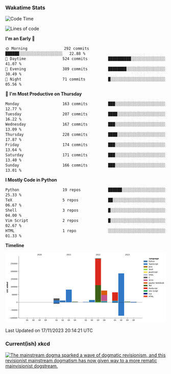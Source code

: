 ### Wakatime Stats
<!--START_SECTION:waka-->
![Code Time](http://img.shields.io/badge/Code%20Time-2%2C133%20hrs%2057%20mins-blue)

![Lines of code](https://img.shields.io/badge/From%20Hello%20World%20I%27ve%20Written-752.3%20thousand%20lines%20of%20code-blue)

**I'm an Early 🐤** 

```text
🌞 Morning                292 commits         ██████░░░░░░░░░░░░░░░░░░░   22.88 % 
🌆 Daytime                524 commits         ██████████░░░░░░░░░░░░░░░   41.07 % 
🌃 Evening                389 commits         ████████░░░░░░░░░░░░░░░░░   30.49 % 
🌙 Night                  71 commits          █░░░░░░░░░░░░░░░░░░░░░░░░   05.56 % 
```
📅 **I'm Most Productive on Thursday** 

```text
Monday                   163 commits         ███░░░░░░░░░░░░░░░░░░░░░░   12.77 % 
Tuesday                  207 commits         ████░░░░░░░░░░░░░░░░░░░░░   16.22 % 
Wednesday                167 commits         ███░░░░░░░░░░░░░░░░░░░░░░   13.09 % 
Thursday                 228 commits         ████░░░░░░░░░░░░░░░░░░░░░   17.87 % 
Friday                   174 commits         ███░░░░░░░░░░░░░░░░░░░░░░   13.64 % 
Saturday                 171 commits         ███░░░░░░░░░░░░░░░░░░░░░░   13.40 % 
Sunday                   166 commits         ███░░░░░░░░░░░░░░░░░░░░░░   13.01 % 
```


**I Mostly Code in Python** 

```text
Python                   19 repos            ██████░░░░░░░░░░░░░░░░░░░   25.33 % 
TeX                      5 repos             ██░░░░░░░░░░░░░░░░░░░░░░░   06.67 % 
Shell                    3 repos             █░░░░░░░░░░░░░░░░░░░░░░░░   04.00 % 
Vim Script               2 repos             █░░░░░░░░░░░░░░░░░░░░░░░░   02.67 % 
HTML                     1 repo              ░░░░░░░░░░░░░░░░░░░░░░░░░   01.33 % 
```



**Timeline**

![Lines of Code chart](https://raw.githubusercontent.com/joshuajeschek/joshuajeschek/main/assets/bar_graph.png)


 Last Updated on 17/11/2023 20:14:21 UTC
<!--END_SECTION:waka-->

### Current(ish) xkcd
<a id="xkcd-a" title="The mainstream dogma sparked a wave of dogmatic revisionism, and this revisionist mainstream dogmatism has now given way to a more rematic mainvisionist dogstream." href="https://www.xkcd.com" target="_blank">
        <img align="center" id="xkcd-img" src="https://imgs.xkcd.com/comics/rebuttals.png" alt="The mainstream dogma sparked a wave of dogmatic revisionism, and this revisionist mainstream dogmatism has now given way to a more rematic mainvisionist dogstream." height=300 />
</a>
